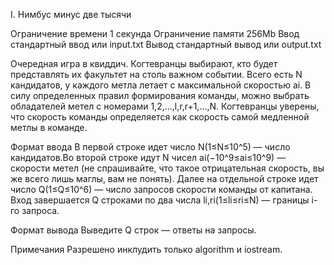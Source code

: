 I. Нимбус минус две тысячи

Ограничение времени	1 секунда
Ограничение памяти	256Mb
Ввод	стандартный ввод или input.txt
Вывод	стандартный вывод или output.txt

Очередная игра в квиддич. Когтевранцы выбирают, кто будет представлять их факультет на столь важном событии. Всего есть N кандидатов, у каждого метла летает с максимальной скоростью ai. В силу определенных правил формирования команды, можно выбрать обладателей метел с номерами 1,2,…,l,r,r+1,…,N. Когтевранцы уверены, что скорость команды определяется как скорость самой медленной метлы в команде.

Формат ввода
В первой строке идет число N(1≤N≤10^5) — число кандидатов.Во второй строке идут N чисел ai(−10^9≤ai≤10^9) — скорости метел (не спрашивайте, что такое отрицательная скорость, вы же всего лишь маглы, вам не понять).
Далее на отдельной строке идет число Q(1≤Q≤10^6) — число запросов скорости команды от капитана.
Вход завершается Q строками по два числа li,ri(1≤li≤ri≤N) — границы 
i-го запроса.

Формат вывода
Выведите Q строк — ответы на запросы.

Примечания
Разрешено инклудить только algorithm и iostream.